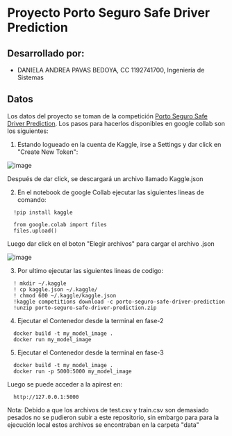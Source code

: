 # Proyecto Porto Seguro Safe Driver Prediction

## Desarrollado por:
* DANIELA ANDREA PAVAS BEDOYA, CC 1192741700, Ingeniería de Sistemas


## Datos
Los datos del proyecto se toman de la competición [Porto Seguro Safe Driver Prediction](https://www.kaggle.com/competitions/porto-seguro-safe-driver-prediction/overview). Los pasos para hacerlos disponibles en google collab son los siguientes:  

1. Estando logueado en la cuenta de Kaggle, irse a Settings y dar click en "Create New Token":  

![image](https://github.com/danielapavas/Porto_seguro_safe_driver_prediction/assets/75345956/c82f4e8d-c7a4-4135-a875-6a512d50012f)


Después de dar click, se descargará un archivo llamado Kaggle.json

2. En el notebook de google Collab ejecutar las siguientes lineas de comando:
```
  !pip install kaggle
  
  from google.colab import files 
  files.upload()
```
Luego dar click en el boton "Elegir archivos" para cargar el archivo .json

![image](https://user-images.githubusercontent.com/55060788/233894298-1c75936e-c9ab-4c9d-8264-da97fa2920e0.png)


3. Por ultimo ejecutar las siguientes lineas de codigo:

```
  ! mkdir ~/.kaggle
  ! cp kaggle.json ~/.kaggle/
  ! chmod 600 ~/.kaggle/kaggle.json
  !kaggle competitions download -c porto-seguro-safe-driver-prediction
  !unzip porto-seguro-safe-driver-prediction.zip
```

4. Ejecutar el Contenedor desde la terminal en fase-2

```
  docker build -t my_model_image .
  docker run my_model_image
```

5. Ejecutar el Contenedor desde la terminal en fase-3

```
  docker build -t my_model_image .
  docker run -p 5000:5000 my_model_image
```
Luego se puede acceder a la apirest en:
```
  http://127.0.0.1:5000
```

Nota: Debido a que los archivos de test.csv y train.csv son demasiado pesados no se pudieron subir a este repositorio, sin embargo para para la ejecución local estos archivos se encontraban en la carpeta "data"


  
